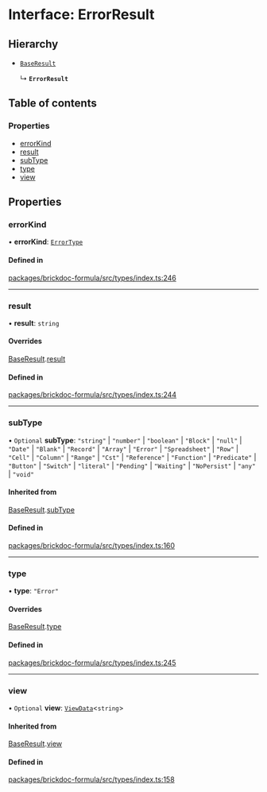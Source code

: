 # Interface: ErrorResult

## Hierarchy

- [`BaseResult`](BaseResult.md)

  ↳ **`ErrorResult`**

## Table of contents

### Properties

- [errorKind](ErrorResult.md#errorkind)
- [result](ErrorResult.md#result)
- [subType](ErrorResult.md#subtype)
- [type](ErrorResult.md#type)
- [view](ErrorResult.md#view)

## Properties

### <a id="errorkind" name="errorkind"></a> errorKind

• **errorKind**: [`ErrorType`](../README.md#errortype)

#### Defined in

[packages/brickdoc-formula/src/types/index.ts:246](https://github.com/mashcard/mashcard/blob/main/packages/brickdoc-formula/src/types/index.ts#L246)

---

### <a id="result" name="result"></a> result

• **result**: `string`

#### Overrides

[BaseResult](BaseResult.md).[result](BaseResult.md#result)

#### Defined in

[packages/brickdoc-formula/src/types/index.ts:244](https://github.com/mashcard/mashcard/blob/main/packages/brickdoc-formula/src/types/index.ts#L244)

---

### <a id="subtype" name="subtype"></a> subType

• `Optional` **subType**: `"string"` \| `"number"` \| `"boolean"` \| `"Block"` \| `"null"` \| `"Date"` \| `"Blank"` \| `"Record"` \| `"Array"` \| `"Error"` \| `"Spreadsheet"` \| `"Row"` \| `"Cell"` \| `"Column"` \| `"Range"` \| `"Cst"` \| `"Reference"` \| `"Function"` \| `"Predicate"` \| `"Button"` \| `"Switch"` \| `"literal"` \| `"Pending"` \| `"Waiting"` \| `"NoPersist"` \| `"any"` \| `"void"`

#### Inherited from

[BaseResult](BaseResult.md).[subType](BaseResult.md#subtype)

#### Defined in

[packages/brickdoc-formula/src/types/index.ts:160](https://github.com/mashcard/mashcard/blob/main/packages/brickdoc-formula/src/types/index.ts#L160)

---

### <a id="type" name="type"></a> type

• **type**: `"Error"`

#### Overrides

[BaseResult](BaseResult.md).[type](BaseResult.md#type)

#### Defined in

[packages/brickdoc-formula/src/types/index.ts:245](https://github.com/mashcard/mashcard/blob/main/packages/brickdoc-formula/src/types/index.ts#L245)

---

### <a id="view" name="view"></a> view

• `Optional` **view**: [`ViewData`](ViewData.md)<`string`\>

#### Inherited from

[BaseResult](BaseResult.md).[view](BaseResult.md#view)

#### Defined in

[packages/brickdoc-formula/src/types/index.ts:158](https://github.com/mashcard/mashcard/blob/main/packages/brickdoc-formula/src/types/index.ts#L158)
